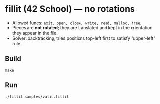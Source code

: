 
# fillit (42 School) — no rotations

- Allowed funcs: `exit, open, close, write, read, malloc, free`.
- Pieces are **not rotated**; they are translated and kept in the orientation they appear in the file.
- Solver: backtracking, tries positions top-left first to satisfy "upper-left" rule.

## Build
```
make
```

## Run
```
./fillit samples/valid.fillit
```
